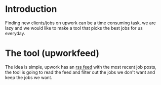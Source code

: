 # Introduction
Finding new clients/jobs on upwork can be a time consuming task, we are lazy and we would like to make a tool that picks the best jobs for us everyday.

# The tool (upworkfeed)
The idea is simple, upwork has an [rss feed](https://en.wikipedia.org/wiki/RSS) with the most recent job posts, the tool is going to read the feed and filter out the jobs we don't want and keep the jobs we want.
